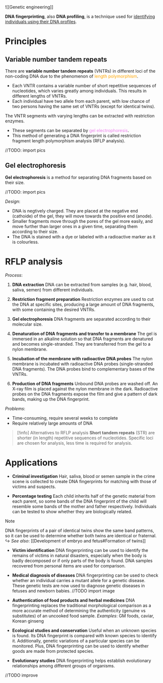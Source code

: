 ![[Genetic engineering]]

**DNA fingerprinting**, also **DNA profiling**, is a technique used for <u>identifying individuals using their DNA profiles</u>.

# Principles
## Variable number tandem repeats
There are **variable number tandem repeats** (VNTRs) in different loci of the non-coding DNA due to the phenomenon of <span style="color: orange">length polymorphism</span>.
- Each VNTR contains a variable number of short repetitive sequences of nucleotides, which varies greatly among individuals. This results in <span class="hi-green">different lengths</span> of VNTRs.
- Each individual have <span class="hi-green">two allele</span> from each parent, with low chance of two persons having the same set of VNTRs (except for identical twins).

The VNTR segments with <span class="hi-green">varying lengths</span> can be extracted with <span class="hi-blue">restriction enzymes</span>.
- These segments can be separated by <span style="color: violet">gel electrophoresis</span>.
- This method of generating a DNA fingerprint is called <span class="hi-blue">restriction fragment length polymorphism analysis</span> (RFLP analysis).

//TODO: import pics

## Gel electrophoresis
**Gel electrophoresis** is a method for separating DNA fragments <span class="hi-green">based on their size</span>.

//TODO: import pics

*Design*:
- DNA is negtively charged. They are placed at the negative end (cathoide) of the gel, they will move towards the positive end (anode).
- Smaller fragments move through the pores of the gel more easily, and move further than larger ones in a given time, separating them according to their size.
- The DNA is stained with a dye or labeled with a radioactive marker as it is colourless.

# RFLP analysis
*Process*:
1. **DNA extraction**
   DNA can be extracted from samples (e.g. hair, blood, saliva, semen) from different individuals.

2. **Restriction fragment preparation**
   Restriction enzymes are used to cut the DNA at specific sites, producing a large amount of DNA fragments, with some containing the desired VNTRs.

3. **Gel electrophoresis**
   DNA fragments are separated according to their molecular size.

4. **Denaturation of DNA fragments and transfer to a membrane**
   The gel is immersed in an alkaline solution so that DNA fragments are denatured and becomes single-stranded. They are transferred from the gel to a nylon membrane.

5. **Incubation of the membrane with radioactive DNA probes**
   The nylon membrane is incubated with radioactive DNA probes (single-stranded DNA fragments). The DNA probes bind to complementary bases of the VNTRs.

6. **Production of DNA fragments**
   Unbound DNA probes are washed off. An X-ray film is placed against the nylon membrane in the dark. Radioactive probes on the DNA fragments expose the film and give a pattern of dark bands, making up the DNA fingerprint.

*Problems*:
- Time-consuming, require several weeks to complete
- Require relatively large amounts of DNA

> [!info] Alternatives to RFLP analysis
> **Short tandem repeats** (STR) are shorter (in length) repetitive sequences of nucleotides. Specific loci are chosen for analysis, less time is required for analysis.

# Applications
- **Criminal investigation**
  Hair, saliva, blood or semen sample in the crime scene is collected to create DNA fingerprints for matching with those of victims and suspects.

- **Percentage testing**
  Each child inherits half of the genetic material from each parent, so some bands of the DNA fingerprint of the child will resemble some bands of the mother and father respectively. Individuals can be tested to show whether they are biologically related.

> [!note]
> DNA fingerprints of a pair of identical twins show the same band patterns, so it can be used to determine whether both twins are identical or fraternal.
> ↪️ *See also*: [[Development of embryo and fetus#Formation of twins]]

- **Victim identification**
  DNA fingerprinting can be used to identify the remains of victims in natural disasters, especially when the body is badly decomposed or if only parts of the body is found. DNA samples recovered from personal items are used for comparison.

- **Medical diagnosis of diseases**
  DNA fingerprinting can be used to check whether an individual carries a mutant allele for a genetic disease. These genetic tests are now used to diagnose genetic diseases in fetuses and newborn babies.
  //TODO import image

- **Authentication of food products and herbal medicines**
  DNA fingerprinting replaces the traditional morphological comparison as a more accurate method of determining the authenticity (genuine vs substitutes) of an uncooked food sample.
  *Examples*: GM foods, caviar, Korean ginseng

- **Ecological studies and conservation**
  Useful when an unknown species is found. Its DNA fingerprint is compared with known species to identify it. Additionally, genetic variations of a particular species can be monitored. Plus, DNA fingerprinting can be used to identify whether goods are made from protected species.

- **Evolutionary studies**
  DNA fingerprinting helps establish evolutionary relationships among different groups of organisms.

//TODO improve